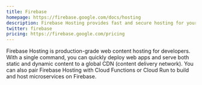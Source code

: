 ```yaml
---
title: Firebase
homepage: https://firebase.google.com/docs/hosting
description: Firebase Hosting provides fast and secure hosting for your web app, static and dynamic content, and microservices.
twitter: firebase
pricing: https://firebase.google.com/pricing
---
```


Firebase Hosting is production-grade web content hosting for developers. With a single command, you can quickly deploy web apps and serve both static and dynamic content to a global CDN (content delivery network). You can also pair Firebase Hosting with Cloud Functions or Cloud Run to build and host microservices on Firebase.